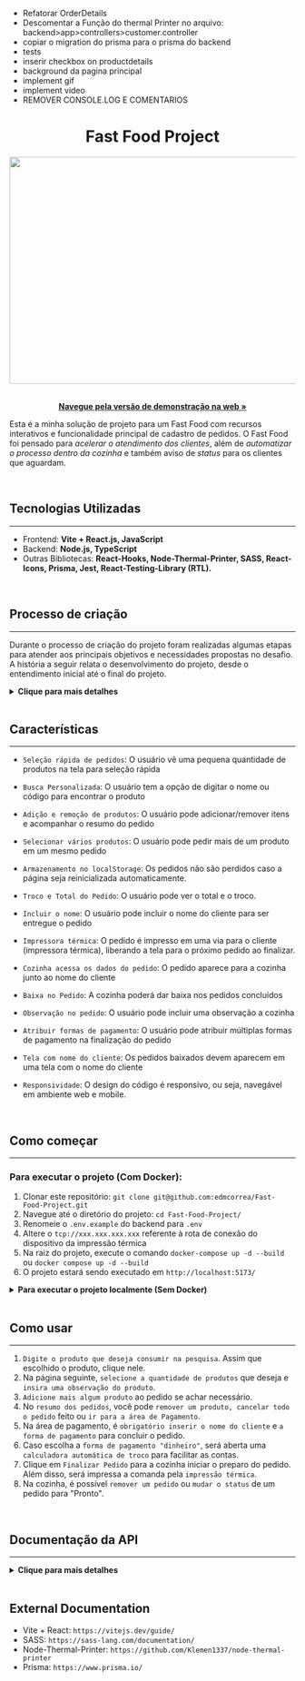 
  - Refatorar OrderDetails
  - Descomentar a Função do thermal Printer no arquivo: backend>app>controllers>customer.controller
  - copiar o migration do prisma para o prisma do backend
  - tests
  - inserir checkbox on productdetails
  - background da pagina principal
  - implement gif
  - implement video
  - REMOVER CONSOLE.LOG E COMENTARIOS


<div align="center">

 # Fast Food Project
  
  <div align="center">
    <img width="700" height="400" src="src/assets/chatbotLuzia.gif">
  </div>
  
  <br />
  
  <p align="center">
    <a href="https://fast-food-project-one.vercel.app/"><strong>Navegue pela versão de demonstração na web »</strong></a>
  </p>
</div>


Esta é a minha solução de projeto para um Fast Food com recursos interativos e funcionalidade principal de cadastro de pedidos. O Fast Food foi pensado para *acelerar o atendimento dos clientes*, além de *automatizar o processo dentro da cozinha* e também aviso de *status* para os clientes que aguardam.

<br>

## Tecnologias Utilizadas
---

- Frontend: **Vite + React.js, JavaScript**
- Backend: **Node.js, TypeScript**
- Outras Bibliotecas: **React-Hooks, Node-Thermal-Printer, SASS, React-Icons, Prisma, Jest, React-Testing-Library (RTL).**

<br>

## Processo de criação
---

Durante o processo de criação do projeto foram realizadas algumas etapas para atender aos principais objetivos e necessidades propostas no desafio. A história a seguir relata o desenvolvimento do projeto, desde o entendimento inicial até o final do projeto.

<details>

<summary><strong>Clique para mais detalhes</strong></summary>

- Leitura e Compreensão do Projeto:
Após receber o desafio Full Stack, foi realizada uma leitura aprofundada dos requisitos apresentados. Isso incluiu a compreensão das funcionalidades esperadas, como a necessidade de pesquisa personalizada, adicionar/remover pedidos, ver o total e o troco, incluir o nome do cliente, inserir observações nos pedidos, efetuar impressora térmica. Esta etapa foi essencial para definir a direção do desenvolvimento.

- Utilização de novas tecnologias: O desafio propõe a criação de um sistema de fastFood. Inicialmente então, dediquei tempo ao aprendizado de tecnologias relacionadas, através de tutoriais, documentação e exemplos de código para adquirir o conhecimento necessário para implementar o projeto. Por fim, resolvi implementar a biblioteca `Node-Thermal-Printer` e `Vite` para sua construção, pois apresentava o que era necessário para o desenvolvimento do projeto.

- Criação do MVP: Finalizadas as decisões de design, foi criado um MVP (Produto Mínimo Viável). Nesta fase foram desenvolvidos os componentes básicos da aplicação frontend para garantir um código funcional, enquanto analisava quais dados eram necessários trafegar entre o back-end e o front-end.

- Revisão de Componentes e Funcionalidades: Com as funcionalidades básicas implementadas, foi realizada uma revisão dos componentes desenvolvidos. Melhorias de código, ajustes de estilo e refatorações foram feitas para garantir a qualidade e usabilidade da aplicação.

- Criação de Testes: Para garantir a qualidade e estabilidade do código, foram desenvolvidos testes utilizando a Jest e React Testing Library.

</br>

</details>

<br>

## Características
---
- `Seleção rápida de pedidos`: O usuário vê uma pequena quantidade de produtos na tela para seleção rápida

- `Busca Personalizada`: O usuário tem a opção de digitar o nome ou código para encontrar o produto

- `Adição e remoção de produtos`: O usuário pode adicionar/remover itens e acompanhar o resumo do pedido

- `Selecionar vários produtos`: O usuário pode pedir mais de um produto em um mesmo pedido

- `Armazenamento no localStorage`: Os pedidos não são perdidos caso a página seja reinicializada automaticamente.

- `Troco e Total do Pedido`: O usuário pode ver o total e o troco.

- `Incluir o nome`: O usuário pode incluir o nome do cliente para ser entregue o pedido

- `Impressora térmica`: O pedido é impresso em uma via para o cliente (impressora térmica), liberando a tela para o próximo pedido ao finalizar.

- `Cozinha acessa os dados do pedido`: O pedido aparece para a cozinha junto ao nome do cliente

- `Baixa no Pedido`: A cozinha poderá dar baixa nos pedidos concluídos

- `Observação no pedido`: O usuário pode incluir uma observação a cozinha

- `Atribuir formas de pagamento`: O usuário pode atribuir múltiplas formas de pagamento na finalização do pedido

- `Tela com nome do cliente`: Os pedidos baixados devem aparecem em uma tela com o nome do cliente

- `Responsividade`: O design do código é responsivo, ou seja, navegável em ambiente web e mobile.

<br>

## Como começar
---

### Para executar o projeto (Com Docker):

1. Clonar este repositório: `git clone git@github.com:edmcorrea/Fast-Food-Project.git`
2. Navegue até o diretório do projeto: `cd Fast-Food-Project/`
3. Renomeie o `.env.example` do backend para `.env`
4. Altere o `tcp://xxx.xxx.xxx.xxx` referente à rota de conexão do dispositivo da impressão térmica
5. Na raiz do projeto, execute o comando `docker-compose up -d --build` ou `docker compose up -d --build`
6. O projeto estará sendo executado em `http://localhost:5173/`

<details>

<br>

<summary><strong>Para executar o projeto localmente (Sem Docker)</strong></summary>

1. Clonar este repositório: `git clone git@github.com:edmcorrea/Fast-Food-Project.git`
2. Navegue até o diretório do projeto backend: `cd Fast-Food-Project/` e `cd backend/`
3. Renomeie o `.env.example` do backend para `.env`
4. Altere o `tcp://xxx.xxx.xxx.xxx` no arquivo `.env,` referente à rota de conexão do dispositivo da impressão térmica
5. Em outro terminal, navegue até o diretório do projeto frontend: `cd Fast-Food-Project/` e `cd frontend/`
6. Instale as dependências necessárias usando `npm install`
7. Inicie o aplicativo usando `npm run dev`
8. Instale as dependências necessárias usando `npm install`
9. Inicie o aplicativo usando `npm start`
10. O projeto estará sendo executado em `http://localhost:5173/`

<br>

</details>

<br>

## Como usar
---

1. `Digite o produto que deseja consumir na pesquisa`. Assim que escolhido o produto, clique nele.
2. Na página seguinte, `selecione a quantidade de produtos` que deseja e `insira uma observação do produto`.
3. `Adicione mais algum produto` ao pedido se achar necessário.
4. No `resumo dos pedidos`, você pode `remover um produto, cancelar todo o pedido` feito ou `ir para a área de Pagamento`.
5. Na área de pagamento, é `obrigatório inserir o nome do cliente` e `a forma de pagamento` para concluir o pedido.
6. Caso escolha a `forma de pagamento "dinheiro"`, será aberta uma `calculadora automática de troco` para facilitar as contas.
7. Clique em `Finalizar Pedido` para a cozinha iniciar o preparo do pedido. Além disso, será impressa a comanda pela `impressão térmica`.
8. Na cozinha, é possível `remover um pedido` ou `mudar o status` de um pedido para "Pronto".


<br>

## Documentação da API
---

<details>

<summary><strong>Clique para mais detalhes</strong></summary>

  #### Coleta de todos os pedidos

  - Requisição (Request)
  ```http
    GET => /customer
  ```

  - Resposta (Response)

  ```

  "message": [
    {
      codCustomer: 1,
      customerName: "Ricardo",
      products: [{ name:"Hamburguer Novo", observation: "", quantity: 1}, { name:"Smash da Casa", observation: "", quantity: 1}],
      status: "Preparing"
    },
    {
      codCustomer: 2,
      customerName: "Luiza",
      products: [{ name:"Smash da Casa", observation: "", quantity: 2}],
      status: "Preparing"
    },
    (...)
  ]
  ```

</br>

  #### Criação de pedido

  - Requisição (Request)
  ```http
    POST => /customer
  ```

  - body
  ```
    {
      customerName: "Bruna",
      products: [{ name:"Hamburguer Novo", observation: "sem molho", quantity: 1}],
      status: "Preparing"
    }
  ```

  - Resposta (Response)

  ```
  "message": {
    codCustomer: 3,
    customerName: "Bruna",
    products: [{ name:"Hamburguer Novo", observation: "sem molho", quantity: 1}],
    status: "Preparing"
  }
  ```

</br>

  #### Atualização do status do pedido

  - Requisição (Request)
  ```http
    PATCH => /customer/:id
  ```
  - Params - :id
  ```
    { id: 1 }
  ```

  - body
  ```
    {
      "status": "Completed"
    }
  ```

  - Resposta (Response)

  ```
  "message": {
      codCustomer: 1,
      customerName: "Ricardo",
      products: [{ name:"Hamburguer Novo", observation: "", quantity: 1}, { name:"Smash da Casa", observation: "", quantity: 1}],
      status: "Completed"
    },
  ```

</br>

  #### Remova um pedido em Preparo ou Pronto

  - Requisição (Request)
  ```http
    DELETE => /customer/:id
  ```
  - Params - :id
  ```
    { id: 1 }
  ```

</br>

</details>

</br>

## External Documentation

- Vite + React: `https://vitejs.dev/guide/`
- SASS: `https://sass-lang.com/documentation/`
- Node-Thermal-Printer: `https://github.com/Klemen1337/node-thermal-printer`
- Prisma: `https://www.prisma.io/`
